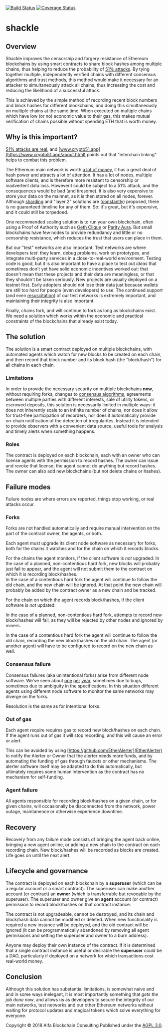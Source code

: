 [![Build Status](https://travis-ci.org/alfabc/shackle.svg?branch=master)](https://travis-ci.org/alfabc/shackle)
[![Coverage Status](https://coveralls.io/repos/github/alfabc/shackle/badge.svg?branch=master)](https://coveralls.io/github/alfabc/shackle?branch=master)

# shackle 

## Overview
Shackle improves the censorship and forgery resistance of Ethereum blockchains by using smart contracts to share block hashes among multiple chains, thus helping to reduce the probability of [51% attacks](https://www.crypto51.app/about.html).  By tying together multiple, independently verified chains with different consensus algorithms and trust methods, this method would make it necessary for an attacker to simultaneously attack all chains, thus increasing the cost and reducing the likelihood of a successful attack.

This is achieved by the simple method of recording recent block numbers and block hashes for different blockchains, and doing this simultaneously on multiple chains at the same time.  When executed on multiple chains which have low (or no) economic value to their gas, this makes mutual verification of chains possible without spending ETH that is worth money.

## Why is this important?
[51% attacks are real](https://www.coindesk.com/blockchains-feared-51-attack-now-becoming-regular/), and [www.crypto51.app](https://www.crypto51.app/about.html) points out that "interchain linking" helps to combat this problem.

The Ethereum main network is worth [a lot of money](https://coinmarketcap.com/currencies/ethereum/), it has a great deal of hash power and attracts a lot of attention.  It has a lot of nodes, multiple software clients, and is therefore more resistant to censorship or inadvertent data loss.  Howeverit could be subject to a 51% attack, and the consequences would be bad (and tiresome).  It is also very expensive to store your data on the mainnet, as it is then stored on all nodes, forever.  Although [sharding](https://github.com/ethereum/wiki/wiki/Sharding-FAQs) and "layer 2" solutions are ([constantly](https://www.coindesk.com/not-ethereum-believers-scaling-just-matter-time/)) proposed, there is no guaranteed timeline for any of them. So: it's great, but it's expensive, and it could still be torpedoed.

One recommended scaling solution is to run your own blockchain, often using a Proof of Authority such as [Geth Clique](https://medium.com/@collin.cusce/using-puppeth-to-manually-create-an-ethereum-proof-of-authority-clique-network-on-aws-ae0d7c906cce) or [Parity Aura](https://wiki.parity.io/Pluggable-Consensus). But small blockchains have few nodes to provide redundancy and little or no censorship resistance, which reduces the trust that users can place in them.

But our "test" networks are also important.  Test networks are where developers *test*: they learn, debug problems, work on prototypes, and integrate multi-party services in a close-to-real-world environment. Testing code is good, but it is also important to have a place to test out *ideas* that sometimes don't yet have solid economic incentives worked out: that doesn't mean that these projects and their data are meaningless, or that they shouldn't be taken seriously.  New projects are usually deployed on a testnet first.  Early adopters should not lose their data just because wallets are still too hard for people (even developers) to use.  The continued support (and even [resuscitation](https://github.com/ethereum/ropsten/blob/master/revival.md)) of our test networks is extremely important, and maintaining their integrity is also important.

Finally, chains fork, and will continue to fork as long as blockchains exist. We need a solution which works within the economic and practical constraints of the blockchains that already exist today.

## The solution
The solution is a smart contract deployed on multiple blockchains, with automated agents which watch for new blocks to be created on each chain, and then record that block number and its block hash (the "block/hash") for all chains in each chain.

### Limitations
In order to provide the necessary security on multiple blockchains **now**, without requiring forks, changes to [consensus algorithms](https://github.com/ethereum/casper), agreements between multiple parties with different interests, sale of utility tokens, or escrowed deposits, this solution is necessarily limited in multiple ways: it does not inherently scale to an infinite number of chains, nor does it allow for trust-free participation of recorders, nor does it automatically provide on-chain notification of the detection of irregularites.  Instead it is intended to provide observers with a convenient data source, useful tools for analysis and timely alerts when something happens.

### Roles
The contract is deployed on each blockchain, each with an owner who can license agents with the permission to record hashes.  The owner can issue and revoke that license; the agent cannot do anything but record hashes. The owner can also add new blockchains (but not delete chains or hashes).

## Failure modes
Failure nodes are where errors are reported, things stop working, or real attacks occur.

### Forks
Forks are not handled automatically and require manual intervention on the part of the contract owner, the agents, or both.

Each agent must upgrade its client node software as necessary for forks, both for the chains it watches and for the chain on which it records blocks.

For the chains the agent monitors, if the client software is *not* upgraded: In the case of a planned, non-contentious hard fork, new blocks will probably just fail to appear, and the agent will not submit them to the contract on which it is recording block/hashes.  
In the case of a contentious hard fork the agent will continue to follow the old chain, and the new chain will be ignored. At that point the new chain will probably be added by the contract owner as a new chain and be tracked.

For the chain on which the agent records block/hashes, if the client software is *not* updated:

In the case of a planned, non-contentious hard fork, attempts to record new block/hashes will fail, as they will be rejected by other nodes and ignored by miners.

In the case of a contentious hard fork the agent will continue to follow the old chain, recording the new block/hashes on the old chain. The agent (or another agent) will have to be configured to record on the new chain as well.

### Consensus failure
Consensus failures (aka unintentional forks) arise from different node software. We've seen about [one](https://blog.ethereum.org/2016/11/25/security-alert-11242016-consensus-bug-geth-v1-4-19-v1-5-2/) [per](https://github.com/ethereumproject/ECIPs/blob/master/ECIPs/ECIP-1039.md) [year](https://www.trustnodes.com/2018/06/06/parity-finds-consensus-bug-urges-upgrade-new-client), sometimes due to bugs, sometimes due to ambiguity in the specifications.  In this situation different agents using different node software to monitor the same networks may diverge on the forks.

Resolution is the same as for intentional forks.

### Out of gas
Each agent require requires gas to record new block/hashes on each chain. If the agent runs out of gas it will stop recording, and this will cause an error or alert.

This can be avoided by using [https://github.com/EtherAlerter](EtherAlerter) to notify the Alerter or Owner that the alerter needs more funds, and by automating the funding of gas through faucets or other mechanisms.  The alerter software itself may be adapted to do this automatically, but ultimately requires some human intervention as the contract has no mechanism for self-funding.

### Agent failure
All agents responsible for recording block/hashes on a given chain, or for given chains, will occasionally be disconnected from the network, power outage, maintanence or otherwise experience downtime.

## Recovery
Recovery from any failure mode consists of bringing the agent back online, bringing a new agent online, or adding a new chain to the contract on each recording chain.  New block/hashes will be recorded as blocks are created. Life goes on until the next alert.

## Lifecycle and governance
The contract is deployed on each blockchain by a **superuser** (which can be a regular account or a smart contract). The superuser can make another account (or contract) an **owner** (which is transferrable but revocable by the superuser). The superuser and owner give an **agent** account (or contract) permission to record block/hashes on that contract instance.

The contract is not upgradeable, cannot be destroyed, and its chain and block/hash data cannot be modified or deleted.  When new functionality is required a new instance will be deployed, and the old contract will be ignored (it can be programmatically abandoned by removing all agent permissions and setting the superuser and owner to a burn address).

Anyone may deploy their own instance of the contract.  If it is determined that a single contract instance is useful or desirable the **superuser** could be a DAO, particularly if deployed on a network for which transactions cost real-world money.

## Conclusion
Although this solution has substantial limitations, is somewhat naive and and in some ways inelegant, it is most importantly something that *gets the job done now*, and allows us as developers to secure the integrity of our main networks, test networks and our other Ethereum networks without waiting for protocol updates and magical tokens which solve everything for everyone.


Copyright © 2018 Alfa Blockchain Consulting
Published under the [AGPL 3.0](https://opensource.org/licenses/AGPL-3.0).
